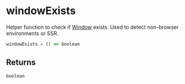 # windowExists

Helper function to check if [Window](https://developer.mozilla.org/en-US/docs/Web/API/Window) exists. Used to detect non-browser environments or SSR.

```typescript
windowExists = () => boolean
```  

## Returns
`boolean`
